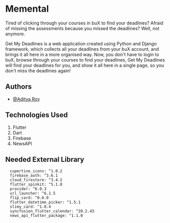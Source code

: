 # Memental

Tired of clicking through your courses in buX to find your deadlines? Afraid of missing the assessments because you missed the deadlines? Well, not anymore.

Get My Deadlines is a web application created using Python and Django framework, which collects all your deadlines from your buX account, and brings it all here in a more organised way. Now, you don't have to login to buX, browse through your courses to find your deadlines, Get My Deadlines will find your deadlines for you, and show it all here in a single page, so you don't miss the deadlines again!

## Authors

- [@Aditya Roy](https://github.com/CodenameCypher)

## Technologies Used

<ol>
<li>Flutter</li>
<li>Dart</li>
<li>Firebase</li>
<li>NewsAPI</li>
</ol>

## Needed External Library

```
  cupertino_icons: ^1.0.2
  firebase_auth: ^3.6.1
  cloud_firestore: ^3.4.2
  flutter_spinkit: ^5.1.0
  provider: ^6.0.3
  url_launcher: ^6.1.5
  flip_card: ^0.6.0
  flutter_datetime_picker: ^1.5.1
  slimy_card: ^1.0.4
  syncfusion_flutter_calendar: ^20.2.43
  news_api_flutter_package: ^1.1.0
```
